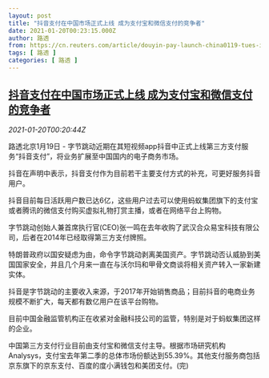```yaml
---
layout: post
title: "抖音支付在中国市场正式上线 成为支付宝和微信支付的竞争者"
date: 2021-01-20T00:23:15.000Z
author: 路透
from: https://cn.reuters.com/article/douyin-pay-launch-china0119-tues-idCNKBS29P015
tags: [ 路透 ]
categories: [ 路透 ]
---
```

<!--1611102195000-->
[抖音支付在中国市场正式上线 成为支付宝和微信支付的竞争者](https://cn.reuters.com/article/douyin-pay-launch-china0119-tues-idCNKBS29P015)
------

<div>
<div><i>2021-01-20T00:20:44Z</i></div><p>路透北京1月19日 - 字节跳动近期在其短视频app抖音中正式上线第三方支付服务“抖音支付”，将业务扩展至中国国内的电子商务市场。</p><p>抖音在声明中表示，抖音支付作为目前若干主要支付方式的补充，可更好服务抖音用户。</p><p>抖音目前每日活跃用户数已达6亿，这些用户过去可以使用蚂蚁集团旗下的支付宝或者腾讯的微信支付购买虚拟礼物打赏主播，或者在网络平台上购物。</p><p>字节跳动创始人兼首席执行官(CEO)张一鸣在去年收购了武汉合众易宝科技有限公司，后者在2014年已经取得第三方支付牌照。</p><p>特朗普政府以国安疑虑为由，命令字节跳动剥离美国资产。字节跳动否认威胁到美国国家安全，并且几个月来一直在与沃尔玛和甲骨文商谈将相关资产转入一家新建实体。</p><p>抖音是字节跳动的主要收入来源，于2017年开始销售商品；目前抖音的电商业务规模不断扩大，每天都有数亿用户在该平台购物。</p><p>目前中国金融监管机构正在收紧对金融科技公司的监管，特别是对于蚂蚁集团这样的企业。</p><p>中国第三方支付行业目前由支付宝和微信支付主导。根据市场研究机构Analysys，支付宝去年第二季的总体市场份额达到55.39%。其他支付服务商包括京东旗下的京东支付、百度的度小满钱包和美团支付。(完)</p>
</div>
